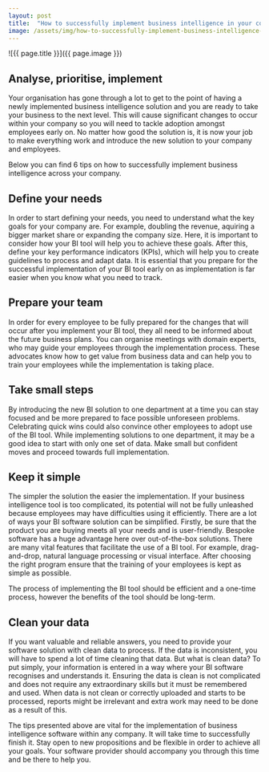 ```yaml
---
layout: post
title:  "How to successfully implement business intelligence in your company"
image: /assets/img/how-to-successfully-implement-business-intelligence-in-your-company.jpg
---
```


![{{ page.title }}]({{ page.image }})
## Analyse, prioritise, implement
Your organisation has gone through a lot to get to the point of having a newly implemented business intelligence solution and you are ready to take your business to the next level. This will cause significant changes to occur within your company so you will need to tackle adoption amongst employees early on. No matter how good the solution is, it is now your job to make everything work and introduce the new solution to your company and employees.

Below you can find 6 tips on how to successfully implement business intelligence across your company.

## Define your needs
In order to start defining your needs, you need to understand what the key goals for your company are. For example, doubling the revenue, aquiring a bigger market share or expanding the company size. Here, it is important to consider how your BI tool will help you to achieve these goals. After this, define your key performance indicators (KPIs), which will help you to create guidelines to process and adapt data. It is essential that you prepare for the successful implementation of your BI tool early on as implementation is far easier when you know what you need to track.

## Prepare your team
In order for every employee to be fully prepared for the changes that will occur after you implement your BI tool, they all need to be informed about the future business plans. You can organise meetings with domain experts, who may guide your employees through the implementation process. These advocates know how to get value from business data and can help you to train your employees while the implementation is taking place.

## Take small steps
By introducing the new BI solution to one department at a time you can stay focused and be more prepared to face possible unforeseen problems. Celebrating quick wins could also convince other employees to adopt use of the BI tool. While implementing solutions to one department, it may be a good idea to start with only one set of data. Make small but confident moves and proceed towards full implementation.

## Keep it simple
The simpler the solution the easier the implementation. If your business intelligence tool is too complicated, its potential will not be fully unleashed because employees may have difficulties using it efficiently. There are a lot of ways your BI software solution can be simplified. Firstly, be sure that the product you are buying meets all your needs and is user-friendly. Bespoke software has a huge advantage here over out-of-the-box solutions. There are many vital features that facilitate the use of a BI tool. For example, drag-and-drop, natural language processing or visual interface. After choosing the right program ensure that the training of your employees is kept as simple as possible.

The process of implementing the BI tool should be efficient and a one-time process, however the benefits of the tool should be long-term.

## Clean your data
If you want valuable and reliable answers, you need to provide your software solution with clean data to process. If the data is inconsistent, you will have to spend a lot of time cleaning that data. But what is clean data? To put simply, your information is entered in a way where your BI software recognises and understands it. Ensuring the data is clean is not complicated and does not require any extraordinary skills but it must be remembered and used. When data is not clean or correctly uploaded and starts to be processed, reports might be irrelevant and extra work may need to be done as a result of this.

The tips presented above are vital for the implementation of business intelligence software within any company. It will take time to successfully finish it. Stay open to new propositions and be flexible in order to achieve all your goals. Your software provider should accompany you through this time and be there to help you.
